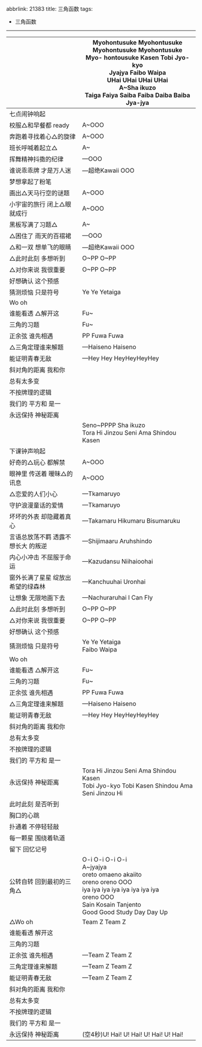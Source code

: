 abbrlink: 21383
title: 三角函数
tags:
  - 三角函数
---
|      |Myohontusuke Myohontusuke <br>Myohontusuke Myohontusuke<br>Myo- hontousuke Kasen Tobi Jyo-kyo <br>Jyajya Faibo Waipa<br>UHai UHai UHai UHai<br>A~Sha ikuzo<br>Taiga Faiya Saiba Faiba Daiba  Baiba Jya-jya|
|--|--|
|七点闹钟响起|      |
|校服△和早餐都 ready|A~OOO|
|奔跑着寻找着心△的旋律|A~OOO|
|班长呼喊着起立△|A~|
|挥舞精神抖擞的纪律|—OOO|
|谁说乖乖牌 才是万人迷|—超绝Kawaii OOO|
|梦想拿起了粉笔|      |
|画出△天马行空的谜题|A~OOO|
|小宇宙的旅行 闭上△眼就成行|A~OOO|
|黑板写满了习题△|A~|
|△困住了 雨天的百褶裙|—OOO|
|△和一双 想单飞的眼睛|—超绝Kawaii OOO|
|△此时此刻 多想听到|O~PP O~PP|
|△对你来说 我很重要|O~PP O~PP|
|好想确认 这个预感|      |
|猜测烦恼 只是符号|Ye Ye Yetaiga|
|Wo oh|      |
|谁能看透 △解开这|Fu~|
|三角的习题|Fu~|
|正余弦 谁先相遇|PP Fuwa Fuwa|
|△三角定理谁来解题|—Haiseno Haiseno|
|能证明青春无敌|—Hey Hey HeyHeyHeyHey|
|斜对角的距离 我和你|      |
|总有太多变|      |
|不按牌理的逻辑|      |
|我们的 平方和 是一|      |
|永远保持 神秘距离|      |
|      |Seno~PPPP Sha ikuzo<br>Tora Hi Jinzou Seni Ama Shindou Kasen|
|下课钟声响起|      |
|好奇的△玩心 都解禁|A~OOO|
|眼神里 传送着 暧昧△的讯息|A~OOO|
|△恋爱的人们小心|—Tkamaruyo |
|守护浪漫童话的爱情|—Tkamaruyo |
|坏坏的外表 却隐藏着真心|—Takamaru Hikumaru Bisumaruku|
|言语总放荡不羁 透露不想长大 的叛逆|—Shijimaaru Aruhshindo|
|内心小冲击 不屈服于命运|—Kazudansu Niihaioohai|
|窗外长满了星星 绽放出 希望的绿森林|—Kanchuuhai Uronhai|
|让想象 无限地画下去|—Nachuraruhai I Can Fly|
|△此时此刻 多想听到|O~PP O~PP|
|△对你来说 我很重要|O~PP O~PP|
|好想确认 这个预感|      |
|猜测烦恼 只是符号|Ye Ye Yetaiga<br>Faibo Waipa|
|Wo oh|      |
|谁能看透 △解开这|Fu~|
|三角的习题|Fu~|
|正余弦 谁先相遇|PP Fuwa Fuwa|
|△三角定理谁来解题|—Haiseno Haiseno|
|能证明青春无敌|—Hey Hey HeyHeyHeyHey|
|斜对角的距离 我和你|      |
|总有太多变|      |
|不按牌理的逻辑|      |
|我们的 平方和 是一|      |
|永远保持 神秘距离|Tora Hi Jinzou Seni Ama Shindou Kasen<br>Tobi Jyo-kyo Tobi Kasen Shindou Ama Seni Jinzou Hi|
|此时此刻 是否听到|      |
|胸口的心跳|      |
|扑通着 不停轻轻敲|      |
|每一颗星 围绕着轨道|      |
|留下 回忆记号|      |
|公转自转 回到最初的三角△|O-i O-i O-i O-i<br>A~jyajya<br>oreto omaeno akaiito<br>oreno oreno OOO<br>iya iya iya iya iya iya iya iya<br>oreno OOO<br>Sain Kosain Tanjento<br>Good Good Study Day Day Up|
|△Wo oh|Team Z Team Z |
|谁能看透 解开这|      |
|三角的习题|      |
|正余弦 谁先相遇|—Team Z Team Z |
|三角定理谁来解题|—Team Z Team Z |
|能证明青春无敌|—Team Z Team Z |
|斜对角的距离 我和你|      |
|总有太多变|      |
|不按牌理的逻辑|      |
|我们的 平方和 是一|      |
|永远保持 神秘距离|(空4秒)U! Hai! U! Hai! U! Hai! U! Hai!|
